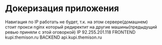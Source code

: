 # Докеризация приложения
Навигация по IP работать не будет, т.к. на этом сервере(домашнем) стоит прокси nginx который редиректит на другие машины(предыдущий ревью приняли с этой оговоркой)
IP 92.255.201.118
FRONTEND kupi.themison.ru
BACKEND api.kupi.themison.ru